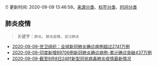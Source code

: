 :alarm_clock: 更新时间: 2020-09-09 13:46:59。[来源分类](../README.md)、[标签分类](../TAGS.md)、[时间分类](../TIMELINE.md)

## 肺炎疫情


> 关键字：`肺炎`、`肺炎疫情`、`武汉肺炎`



- [2020-09-09-世卫组织：全球新冠肺炎确诊病例超过2741万例](http://app.cctv.com/special/cportal/detail/arti/index.html?id=ArtiWeAcGAHaeCCqDUHZHMTc200909&isfromapp=1) 
- [2020-09-09-印度新增89706例新冠肺炎确诊病例-累计确诊突破437万例](http://app.cctv.com/special/cportal/detail/arti/index.html?id=ArtimYOo1N1zV5Dpbd8OfJly200909&isfromapp=1) 
- [2020-09-09-截至9月8日24时新型冠状病毒肺炎疫情最新情况](http://www.nhc.gov.cn/xcs/yqtb/202009/36ad319bf715477aa62c49cc1fb0cd2f.shtml) 
